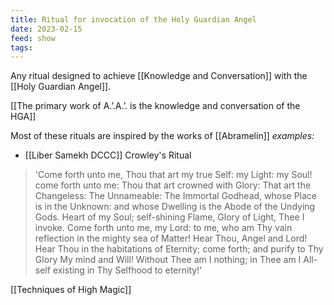 ```yaml
---
title: Ritual for invocation of the Holy Guardian Angel
date: 2023-02-15
feed: show
tags:
---
```


Any ritual designed to achieve [[Knowledge and Conversation]] with the [[Holy Guardian Angel]].


[[The primary work of A.’.A.’. is the knowledge and conversation of the HGA]]


Most of these rituals are inspired by the works of [[Abramelin]] 
*examples:*
- [[Liber Samekh DCCC]] Crowley's Ritual


>'Come forth unto me, Thou that art my true Self: my Light: my Soul! come forth unto me: Thou that art crowned with Glory: That art the Changeless: The Unnameable: The Immortal Godhead, whose Place is in the Unknown: and whose Dwelling is the Abode of the Undying Gods. Heart of my Soul; self-shining Flame, Glory of Light, Thee I invoke. Come forth unto me, my Lord: to me, who am Thy vain reflection in the mighty sea of Matter! Hear Thou, Angel and Lord! Hear Thou in the habitations of Eternity; come forth; and purify to Thy Glory My mind and Will! Without Thee am I nothing; in Thee am I All-self existing in Thy Selfhood to eternity!'

[[Techniques of High Magic]]

